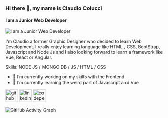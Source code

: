 ### Hi there 👋, my name is Claudio Colucci
#### I am a Junior Web Developer
![I am a Junior Web Developer](https://media-exp1.licdn.com/dms/image/C5616AQHPcidR6rkqEQ/profile-displaybackgroundimage-shrink_350_1400/0/1635442397843?e=1640822400&v=beta&t=v-q5OM3UhhatswPVyAc2mtM7iMaG7phYOBEqN4JODno)

I'm Claudio a former Graphic Designer who decided to learn Web Development. I really enjoy learning language like HTML , CSS, BootStrap, Javascript and Node Js and I also looking forward to learn a framework like Vue, React or Angular. 

Skills: NODE JS / MONGO DB / JS / HTML / CSS

- 🔭 I’m currently working on my skills with the Frontend 
- 🌱 I’m currently learning the weird part of Javascript and Vue 


[<img src='https://cdn.jsdelivr.net/npm/simple-icons@3.0.1/icons/github.svg' alt='github' height='40'>](https://github.com/Cloudus91)  [<img src='https://cdn.jsdelivr.net/npm/simple-icons@3.0.1/icons/linkedin.svg' alt='linkedin' height='40'>](https://www.linkedin.com/in/claudio-colucci-33346b157//)  [<img src='https://cdn.jsdelivr.net/npm/simple-icons@3.0.1/icons/codepen.svg' alt='codepen' height='40'>](https://codepen.io/Cloudus)  

![GitHub Activity Graph](https://activity-graph.herokuapp.com/graph?username=Cloudus91)  


